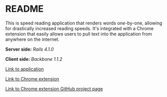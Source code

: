 README
======

This is speed reading application that renders words one-by-one, allowing for drastically increased reading speeds. It's integrated with a Chrome extension that easily allows users to pull text into the application from anywhere on the internet.

**Server side:** *Rails 4.1.0*

**Client side:** *Backbone 1.1.2*

[Link to application](http://www.swift-reader.com/)

[Link to Chrome extension](https://chrome.google.com/webstore/detail/swift-chrome-extension/pbabmjhfpjdmjapmggkhjleffjkkgbao)

[Link to Chrome extension GitHub project page](https://github.com/sammilechman/swift-reader-chrome-extension)